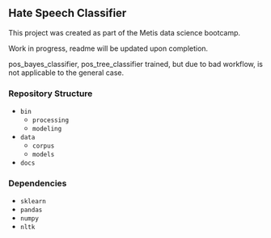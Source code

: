 ## Hate Speech Classifier  

This project was created as part of the Metis data science bootcamp.

Work in progress, readme will be updated upon completion.

pos_bayes_classifier, pos_tree_classifier trained, but due to bad workflow, is not applicable to the general case.

### Repository Structure
* `bin`
    * `processing`
    * `modeling`
* `data`
    * `corpus`
    * `models`
* `docs`


### Dependencies
* `sklearn`
* `pandas`
* `numpy`
* `nltk`
